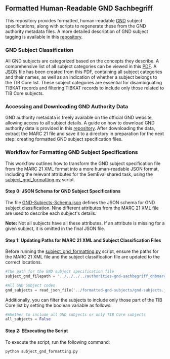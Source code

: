 ## Formatted Human-Readable GND Sachbegriff

This repository provides formatted, human-readable [GND](https://www.dnb.de/EN/Professionell/Standardisierung/GND/gnd_node.html) subject specifications, along with scripts to regenerate these from the GND authority metadata files. A more detailed description of GND subject tagging is available in this [repository](../gnd-how-to).

### GND Subject Classification

All GND subjects are categorized based on the concepts they describe. A comprehensive list of all subject categories can be viewed in this [PDF](https://wiki.dnb.de/download/attachments/90411323/gndSyst.pdf). A [JSON](formatted-gnd-subjects/gnd-subjects.json) file has been created from this PDF, containing all subject categories and their names, as well as an indication of whether a subject belongs to the TIB Core list. These subject categories are essential for disambiguating TIBKAT records and filtering TIBKAT records to include only those related to TIB Core subjects.

### Accessing and Downloading GND Authority Data

GND authority metadata is freely available on the official GND website, allowing access to all subject details. A guide on how to download GND authority data is provided in this [repository](../gnd-how-to). After downloading the data, extract the MARC 21 file and save it to a directory in preparation for the next step: creating formatted GND subject specification files.

### Workflow for Formatting GND Subject Specifications

This workflow outlines how to transform the GND subject specification file from the MARC 21 XML format into a more human-readable JSON format, including the relevant attributes for the SemEval shared task, using the [subject_gnd_formatting.py](scripts/subject_gnd_formatting.py) script.

#### **Step 0: JSON Schema for GND Subject Specifications**

The file [GND-Subjects-Schema.json](formatted-gnd-subjects/GND-Subjects-Schema.json) defines the JSON schema for GND subject classification. Nine different attributes from the MARC 21 XML file are used to describe each subject's details.

**Note:** Not all subjects have all these attributes. If an attribute is missing for a given subject, it is omitted in the final JSON file.

#### **Step 1: Updating Paths for MARC 21 XML and Subject Classification Files**

Before running the [subject_gnd_formatting.py](scripts/subject_gnd_formatting.py) script, ensure the paths for the MARC 21 XML file and the subject classification file are updated to the correct locations.

```python
#The path for the GND subject specification file 
subject_gnd_filepath = '../../../../authorities-gnd-sachbegriff_dnbmarc_20240213.mrc.xml'
```

```python
#All GND Subject codes 
gnd_subjects = read_json_file('../formatted-gnd-subjects/gnd-subjects.json')
```

Additionally, you can filter the subjects to include only those part of the TIB Core list by setting the boolean variable as follows:

```python
#Whether to include all GND subjects or only TIB Core subjects
all_subjects = False
```

#### **Step 2: EExecuting the Script**

To execute the script, run the following command:

```console
python subject_gnd_formatting.py
```